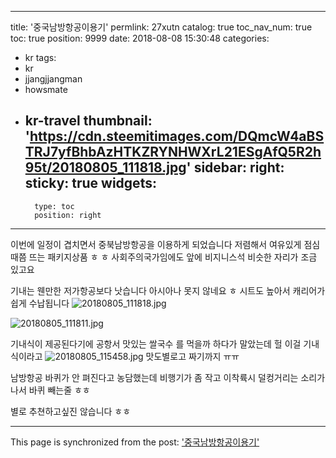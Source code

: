 
---
title: '중국남방항공이용기'
permlink: 27xutn
catalog: true
toc_nav_num: true
toc: true
position: 9999
date: 2018-08-08 15:30:48
categories:
- kr
tags:
- kr
- jjangjjangman
- howsmate
- kr-travel
thumbnail: 'https://cdn.steemitimages.com/DQmcW4aBSTRJ7yfBhbAzHTKZRYNHWXrL21ESgAfQ5R2h95t/20180805_111818.jpg'
sidebar:
    right:
        sticky: true
widgets:
    -
        type: toc
        position: right
---


이번에 일정이 겹치면서  중북남방항공을 이용하게 되었습니다 
저렴해서 여유있게 점심때쯤  뜨는 패키지상품 ㅎ ㅎ
사회주의국가임에도  앞에
비지니스석 비슷한 자리가 조금 있고요

기내는 웬만한 저가항공보다  낫습니다 아시아나 못지 않네요 ㅎ 시트도 높아서 캐리어가 쉽게 수납됩니다
![20180805_111818.jpg](https://cdn.steemitimages.com/DQmcW4aBSTRJ7yfBhbAzHTKZRYNHWXrL21ESgAfQ5R2h95t/20180805_111818.jpg)

![20180805_111811.jpg](https://cdn.steemitimages.com/DQmaBUdgRyzRfRJBinkuoE1L7w1cmuKpqnfnSKezBvvbLX6/20180805_111811.jpg)

기내식이 제공된다기에
공항서  맛있는 쌀국수 를 먹을까  하다가 말았는데
헐  이걸 기내식이라고
![20180805_115458.jpg](https://cdn.steemitimages.com/DQmZc6uizENavX8kEaeNEuTNXP9SjYZJ9cDSvdkzGXxRNNS/20180805_115458.jpg)
맛도별로고 짜기까지 ㅠㅠ

남방항공  바퀴가  안  펴진다고 농담했는데
비행기가 좀 작고 이착륙시  덜컹거리는 소리가 나서
바퀴 빼는줄 ㅎㅎ

별로 추쳔하고싶진 않습니다 ㅎㅎ

- - -

This page is synchronized from the post: ['중국남방항공이용기'](https://steemit.com/@raah/27xutn)
